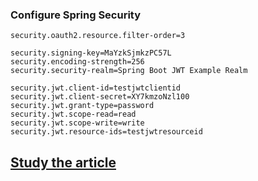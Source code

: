 ### Configure Spring Security

    security.oauth2.resource.filter-order=3
    
    security.signing-key=MaYzkSjmkzPC57L
    security.encoding-strength=256
    security.security-realm=Spring Boot JWT Example Realm
    
    security.jwt.client-id=testjwtclientid
    security.jwt.client-secret=XY7kmzoNzl100
    security.jwt.grant-type=password
    security.jwt.scope-read=read
    security.jwt.scope-write=write
    security.jwt.resource-ids=testjwtresourceid

## [Study the article](https://betterprogramming.pub/secure-a-spring-boot-rest-api-with-json-web-token-reference-to-angular-integration-e57a25806c50)
